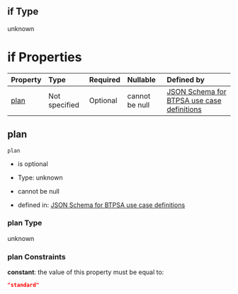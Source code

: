 ## if Type

unknown

# if Properties

| Property      | Type          | Required | Nullable       | Defined by                                                                                                                                                                                                                                    |
| :------------ | :------------ | :------- | :------------- | :-------------------------------------------------------------------------------------------------------------------------------------------------------------------------------------------------------------------------------------------- |
| [plan](#plan) | Not specified | Optional | cannot be null | [JSON Schema for BTPSA use case definitions](btpsa-usecase-properties-services-items-allof-1-then-allof-107-then-allof-1-if-properties-plan.md "undefined#/properties/services/items/allOf/1/then/allOf/107/then/allOf/1/if/properties/plan") |

## plan



`plan`

*   is optional

*   Type: unknown

*   cannot be null

*   defined in: [JSON Schema for BTPSA use case definitions](btpsa-usecase-properties-services-items-allof-1-then-allof-107-then-allof-1-if-properties-plan.md "undefined#/properties/services/items/allOf/1/then/allOf/107/then/allOf/1/if/properties/plan")

### plan Type

unknown

### plan Constraints

**constant**: the value of this property must be equal to:

```json
"standard"
```
